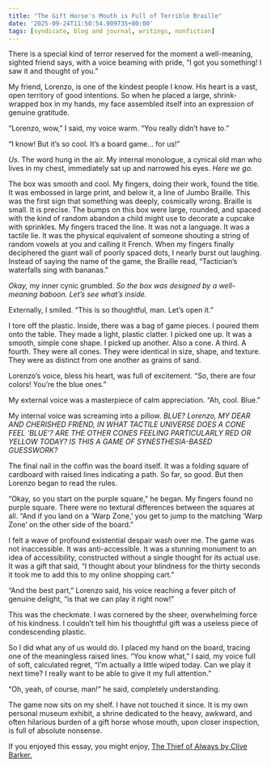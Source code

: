 ```yaml
---
title: "The Gift Horse's Mouth is Full of Terrible Braille"
date: '2025-09-24T11:50:54.909735+00:00'
tags: [syndicate, blog and journal, writings, nonfiction]
---
```


There is a special kind of terror reserved for the moment a well-meaning, sighted friend says, with a voice beaming with pride, “I got you something! I saw it and thought of you.”

My friend, Lorenzo, is one of the kindest people I know. His heart is a vast, open territory of good intentions. So when he placed a large, shrink-wrapped box in my hands, my face assembled itself into an expression of genuine gratitude.

“Lorenzo, wow,” I said, my voice warm. “You really didn’t have to.”

“I know! But it’s so cool. It’s a board game… for us!”

*Us.* The word hung in the air. My internal monologue, a cynical old man who lives in my chest, immediately sat up and narrowed his eyes. *Here we go.*

The box was smooth and cool. My fingers, doing their work, found the title. It was embossed in large print, and below it, a line of Jumbo Braille. This was the first sign that something was deeply, cosmically wrong. Braille is small. It is precise. The bumps on this box were large, rounded, and spaced with the kind of random abandon a child might use to decorate a cupcake with sprinkles. My fingers traced the line. It was not a language. It was a tactile lie. It was the physical equivalent of someone shouting a string of random vowels at you and calling it French. When my fingers finally deciphered the giant wall of poorly spaced dots, I nearly burst out laughing. Instead of saying the name of the game, the Braille read, “Tactician’s waterfalls sing with bananas.”

*Okay,* my inner cynic grumbled. *So the box was designed by a well-meaning baboon. Let’s see what’s inside.*

Externally, I smiled. “This is so thoughtful, man. Let’s open it.”

I tore off the plastic. Inside, there was a bag of game pieces. I poured them onto the table. They made a light, plastic clatter. I picked one up. It was a smooth, simple cone shape. I picked up another. Also a cone. A third. A fourth. They were all cones. They were identical in size, shape, and texture. They were as distinct from one another as grains of sand.

Lorenzo’s voice, bless his heart, was full of excitement. “So, there are four colors! You’re the blue ones.”

My external voice was a masterpiece of calm appreciation. “Ah, cool. Blue.”

My internal voice was screaming into a pillow. *BLUE? Lorenzo, MY DEAR AND CHERISHED FRIEND, IN WHAT TACTILE UNIVERSE DOES A CONE FEEL ‘BLUE’? ARE THE OTHER CONES FEELING PARTICULARLY RED OR YELLOW TODAY? IS THIS A GAME OF SYNESTHESIA-BASED GUESSWORK?*

The final nail in the coffin was the board itself. It was a folding square of cardboard with raised lines indicating a path. So far, so good. But then Lorenzo began to read the rules.

“Okay, so you start on the purple square,” he began. My fingers found no purple square. There were no textural differences between the squares at all. “And if you land on a ‘Warp Zone,’ you get to jump to the matching ‘Warp Zone’ on the other side of the board.”

I felt a wave of profound existential despair wash over me. The game was not inaccessible. It was anti-accessible. It was a stunning monument to an idea of accessibility, constructed without a single thought for its actual use. It was a gift that said, “I thought about your blindness for the thirty seconds it took me to add this to my online shopping cart.”

“And the best part,” Lorenzo said, his voice reaching a fever pitch of genuine delight, “is that we can play it right now!”

This was the checkmate. I was cornered by the sheer, overwhelming force of his kindness. I couldn’t tell him his thoughtful gift was a useless piece of condescending plastic.

So I did what any of us would do. I placed my hand on the board, tracing one of the meaningless raised lines. “You know what,” I said, my voice full of soft, calculated regret, “I’m actually a little wiped today. Can we play it next time? I really want to be able to give it my full attention.”

“Oh, yeah, of course, man!” he said, completely understanding.

The game now sits on my shelf. I have not touched it since. It is my own personal museum exhibit, a shrine dedicated to the heavy, awkward, and often hilarious burden of a gift horse whose mouth, upon closer inspection, is full of absolute nonsense.

If you enjoyed this essay, you might enjoy, [The Thief of Always by Clive Barker.](https://en.wikipedia.org/wiki/Special:BookSources?isbn=9780061684265)